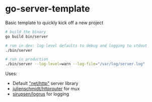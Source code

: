 # go-server-template
Basic template to quickly kick off a new project

```bash
# build the binary
go build bin/server

# run in dev: log-level defaults to debug and logging to stdout
./bin/server

# run in production
./bin/server --log-level=warn --log-file="/var/log/server.log"
```

Uses:
- Default ["net/http"](https://golang.org/pkg/net/http/) server library
- [julienschmidt/httprouter](https://github.com/julienschmidt/httprouter) for mux
- [sirupsen/logrus](https://github.com/sirupsen/logrus) for logging

